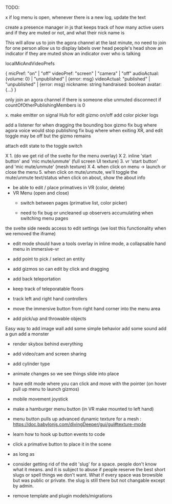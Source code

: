 TODO:

x if log menu is open, whenever there is a new log, update the text

create a presence manager in js that keeps track of how many active users 
 and if they are muted or not, and what their nick name is

This will allow us to join the agora channel at the last minute, no need to join for one person
allow us to display labels over head people's head
show an indicator if they are muted
show an indicator over who is talking

localMicAndVideoPrefs

{
  micPref: "on" | "off"
  videoPref: "screen" | "camera" | "off"
  audioActual: {volume: 0} | "unpublished" | {error: msg}
  videoActual: "published" | "unpublished" | {error: msg}
  nickname: string
  handraised: boolean
  avatar: {...}
}

only join an agora channel if there is someone else unmuted
disconnect if countOfOtherPublishingMembers is 0


x. make emitter on signal Hub for edit gizmo on/off
add color picker
logs

add a listener for when dragging the bounding box gizmo
fix bug where agora voice would stop publishing
fix bug where when exiting XR, and edit toggle may be off but the gizmo remains

attach edit state to the toggle switch

X 1. (do we get rid of the svelte for the menu overlay)
X 2. inline 'start button' and 'mic mute/unmute' (full screen UI texture)
3. vr 'start button' and 'mic mute/unmute' (mesh texture)
X 4. when click on menu -> launch or close the menu
5. when click on mute/unmute, we'll toggle the mute/unmute text/status
when click on about, show the about info



- be able to edit / place primatives in VR (color, delete)
- VR Menu (open and close)
  - switch between pages (primative list, color picker)

  - need to fix bug or uncleaned up observers accumulating when switching menu pages

the svelte side needs access to edit settings (we lost this functionality when we removed the iframe)


- edit mode should have a tools overlay in inline mode, a collapsable
  hand menu in immersive-vr
- add point to pick / select an entity
- add gizmos so can edit by click and dragging

- add back teleportation
- keep track of teleporatable floors   
- track left and right hand controllers
- move the immersive button from right hand corner into the menu area
- add pick/up and throwable objects

Easy way to add image wall
add some simple behavior
add some sound
add a gun
add a monster




 
- render skybox behind everything

- add video/cam and screen sharing 

- add cylinder type

- animate changes so we see things slide into place
- have edit mode where you can click and move with the pointer (on hover pull up menu to launch gizmos)

- mobile movement joystick


- make a hamburger menu button (in VR make mounted to left hand)
- menu button pulls up advanced dynamic texture for a mesh : https://doc.babylonjs.com/divingDeeper/gui/gui#texture-mode

- learn how to hook up button events to code
- click a primative button to place it in the scene
- as long as 




- consider getting rid of the edit 'slug' for a space.  people don't know what it means.  and it is subject to 
  abuse if people reserve the best short slugs or spell things we don't want.  What if every space was
  browsible but was public or private.  the slug is still there but not changable except by admin.

- remove template and plugin models/migrations
